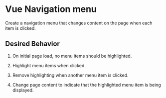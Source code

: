 # Vue Navigation menu

Create a navigation menu that changes content on the page when
each item is clicked.

## Desired Behavior

1. On initial page load, no menu items should be highlighted.

2. Highlight menu items when clicked.

3. Remove highlighting when another menu item is clicked.

4. Change page content to indicate that the highlighted menu item is being displayed.
